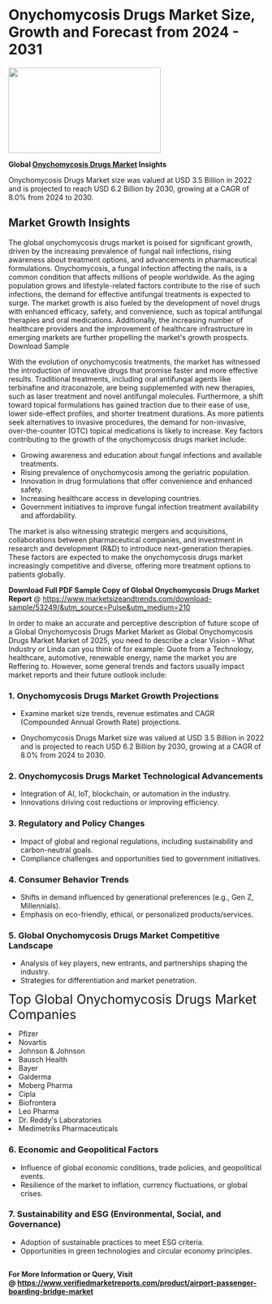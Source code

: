 <H1>Onychomycosis Drugs Market Size, Growth and Forecast from 2024 - 2031</H1><img class="aligncenter size-medium wp-image-584254" src="https://thirdeyenews.in/wp-content/uploads/2024/09/Global-Market-Research-300x168.jpeg" alt="" width="300" height="168" /><p><strong>Global&nbsp;<a href="https://www.marketsizeandtrends.com/download-sample/53249/&amp;utm_source=Pulse&amp;utm_medium=210">Onychomycosis Drugs Market</a> Insights</strong></p><p>Onychomycosis Drugs Market size was valued at USD 3.5 Billion in 2022 and is projected to reach USD 6.2 Billion by 2030, growing at a CAGR of 8.0% from 2024 to 2030.</p><p><h2>Market Growth Insights</h2> <p>The global onychomycosis drugs market is poised for significant growth, driven by the increasing prevalence of fungal nail infections, rising awareness about treatment options, and advancements in pharmaceutical formulations. Onychomycosis, a fungal infection affecting the nails, is a common condition that affects millions of people worldwide. As the aging population grows and lifestyle-related factors contribute to the rise of such infections, the demand for effective antifungal treatments is expected to surge. The market growth is also fueled by the development of novel drugs with enhanced efficacy, safety, and convenience, such as topical antifungal therapies and oral medications. Additionally, the increasing number of healthcare providers and the improvement of healthcare infrastructure in emerging markets are further propelling the market's growth prospects. Download Sample </p> <p>With the evolution of onychomycosis treatments, the market has witnessed the introduction of innovative drugs that promise faster and more effective results. Traditional treatments, including oral antifungal agents like terbinafine and itraconazole, are being supplemented with new therapies, such as laser treatment and novel antifungal molecules. Furthermore, a shift toward topical formulations has gained traction due to their ease of use, lower side-effect profiles, and shorter treatment durations. As more patients seek alternatives to invasive procedures, the demand for non-invasive, over-the-counter (OTC) topical medications is likely to increase. Key factors contributing to the growth of the onychomycosis drugs market include: <ul> <li>Growing awareness and education about fungal infections and available treatments.</li> <li>Rising prevalence of onychomycosis among the geriatric population.</li> <li>Innovation in drug formulations that offer convenience and enhanced safety.</li> <li>Increasing healthcare access in developing countries.</li> <li>Government initiatives to improve fungal infection treatment availability and affordability.</li> </ul> The market is also witnessing strategic mergers and acquisitions, collaborations between pharmaceutical companies, and investment in research and development (R&D) to introduce next-generation therapies. These factors are expected to make the onychomycosis drugs market increasingly competitive and diverse, offering more treatment options to patients globally. </p><p><span class=""><strong>Download Full PDF Sample Copy of Global Onychomycosis Drugs Market Report</strong> @ <a href="https://www.marketsizeandtrends.com/download-sample/53249/&amp;utm_source=Pulse&amp;utm_medium=210" target="_blank">https://www.marketsizeandtrends.com/download-sample/53249/&amp;utm_source=Pulse&amp;utm_medium=210</a></span></p><p>In order to make an accurate and perceptive description of future scope of a Global&nbsp;Onychomycosis Drugs Market Market as Global&nbsp;Onychomycosis Drugs Market Market of 2025, you need to describe a clear Vision &ndash; What Industry or Linda can you think of for example: Quote from a Technology, healthcare, automotive, renewable energy, name the market you are Reffering to. However, some general trends and factors usually impact market reports and their future outlook include:</p><h3>1.&nbsp;<strong>Onychomycosis Drugs Market Growth Projections</strong></h3><ul><li>Examine market size trends, revenue estimates and CAGR (Compounded Annual Growth Rate) projections.</li><li><p>Onychomycosis Drugs Market size was valued at USD 3.5 Billion in 2022 and is projected to reach USD 6.2 Billion by 2030, growing at a CAGR of 8.0% from 2024 to 2030.</p></li></ul><h3>2.&nbsp;<strong>Onychomycosis Drugs Market Technological Advancements</strong></h3><ul><li>Integration of AI, IoT, blockchain, or automation in the industry.</li><li>Innovations driving cost reductions or improving efficiency.</li></ul><h3>3.&nbsp;<strong>Regulatory and Policy Changes</strong></h3><ul><li>Impact of global and regional regulations, including sustainability and carbon-neutral goals.</li><li>Compliance challenges and opportunities tied to government initiatives.</li></ul><h3>4.&nbsp;<strong>Consumer Behavior Trends</strong></h3><ul><li>Shifts in demand influenced by generational preferences (e.g., Gen Z, Millennials).</li><li>Emphasis on eco-friendly, ethical, or personalized products/services.</li></ul><h3>5.&nbsp;<strong>Global Onychomycosis Drugs Market Competitive Landscape</strong></h3><ul><li>Analysis of key players, new entrants, and partnerships shaping the industry.</li><li>Strategies for differentiation and market penetration.</li></ul><p data-pm-slice="1 1 []"><span style="color: inherit; font-family: inherit; font-size: 25px;">Top Global Onychomycosis Drugs Market Companies</span></p><div class="" data-test-id=""><p><li>Pfizer</li><li> Novartis</li><li> Johnson & Johnson</li><li> Bausch Health</li><li> Bayer</li><li> Galderma</li><li> Moberg Pharma</li><li> Cipla</li><li> Biofrontera</li><li> Leo Pharma</li><li> Dr. Reddy's Laboratories</li><li> Medimetriks Pharmaceuticals</li></p></div><h3>6.&nbsp;<strong>Economic and Geopolitical Factors</strong></h3><ul><li>Influence of global economic conditions, trade policies, and geopolitical events.</li><li>Resilience of the market to inflation, currency fluctuations, or global crises.</li></ul><h3>7.&nbsp;<strong>Sustainability and ESG (Environmental, Social, and Governance)</strong></h3><ul><li>Adoption of sustainable practices to meet ESG criteria.</li><li>Opportunities in green technologies and circular economy principles.</li></ul><h2><strong style="font-size: 14px;">For More Information or Query, Visit @&nbsp;</strong><a style="background-color: #ffffff; font-size: 14px;" href="https://www.marketsizeandtrends.com/report/onychomycosis-drugs-market/" target="_blank">https://www.verifiedmarketreports.com/product/airport-passenger-boarding-bridge-market</a></h2>
